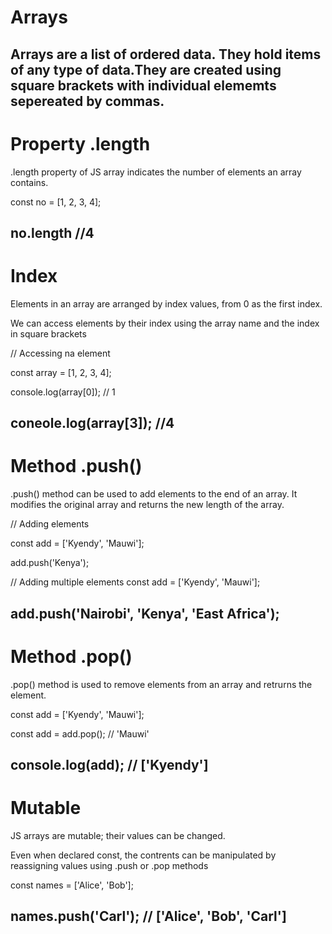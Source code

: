 # Arrays

**Arrays are a list of ordered data. They hold items of any type of data.They are created using square brackets with individual elememts sepereated by commas.**
-----------------------------------------------------------------------------------------

# Property .length
.length property of JS array indicates the number of elements an array contains.

const no = [1, 2, 3, 4];

no.length //4
-----------------------------------------------------------------------------------------
# Index
Elements in an array are arranged by index values, from 0 as the first index.

We can access elements by their index using the array name and the index in square brackets

// Accessing na element

const array = [1, 2, 3, 4];

console.log(array[0]); // 1

coneole.log(array[3]); //4
-----------------------------------------------------------------------------------------
# Method .push()
.push() method can be used to add elements to the end of an array.
It modifies the original array and returns the new length of the array.

// Adding elements

const add = ['Kyendy', 'Mauwi'];

add.push('Kenya');

// Adding multiple elements
const add = ['Kyendy', 'Mauwi'];

add.push('Nairobi', 'Kenya', 'East Africa');
-----------------------------------------------------------------------------------------
# Method .pop()
.pop() method is used to remove elements from an array and retrurns the element.

const add = ['Kyendy', 'Mauwi'];

const add =  add.pop(); // 'Mauwi'

console.log(add); // ['Kyendy']
-----------------------------------------------------------------------------------------
# Mutable 
JS arrays are mutable; their values can be changed.

Even when declared const, the contrents can be manipulated by reassigning values using .push or .pop methods

const names = ['Alice', 'Bob'];
 
names.push('Carl');
// ['Alice', 'Bob', 'Carl']
-----------------------------------------------------------------------------------------
